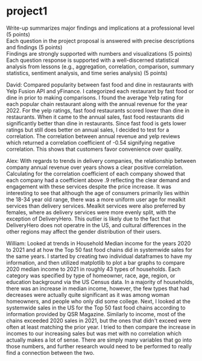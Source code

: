 # project1

Write-up summarizes major findings and implications at a professional level (5 points)  
Each question in the project proposal is answered with precise descriptions and findings (5 points)  
Findings are strongly supported with numbers and visualizations (5 points)  
Each question response is supported with a well-discerned statistical analysis from lessons (e.g., aggregation, correlation, comparison, summary statistics, sentiment analysis, and time series analysis) (5 points)

David: Compared popularity between fast food and dine in restaurants with Yelp Fusion API and yFinance. I categorized each restaurant by fast food or dine in prior to making comparisons. I found the average Yelp rating for each popular chain restaurant along with the annual revenue for the year 2022. For the yelp ratings, fast food restaurants scored lower than dine in restaurants. When it came to the annual sales, fast food restaurants did significantly better than dine in restaurants. Since fast food is gets lower ratings but still does better on annual sales, I decided to test for a correlation. The correlation between annual revenue and yelp reviews which returned a correlation coefficient of -0.54 signifying negative correlation. This shows that customers favor convenience over quality.

Alex: With regards to trends in delivery companies, the relationship between company annual revenue over years shows a clear positive correlation. Calculating for the correlation coefficient of each company showed that each company had a coefficient above .9 reflecting the clear demand and engagement with these services despite the price increase. It was interesting to see that although the age of consumers primarily lies within the 18-34 year old range, there was a more uniform user age for mealkit services than delivery services. Mealkit services were also preferred by females, where as delivery services were more evenly split, with the exception of DeliveryHero. This outlier is likely due to the fact that DeliveryHero does not operatre in the US, and cultural differences in the other regions may affect the gender distribution of their users.

William: Looked at trends in Household Median income for the years 2020 to 2021 and at how the Top 50 fast food chains did in systemwide sales for the same years. I started by creating two individual dataframes to have my information, and then utilized matplotlib to plot a bar graphs to compare 2020 median income to 2021 in roughly 43 types of households. Each category was specified by type of homeowner, race, age, region, or education background via the US Census data. In a majority of households, there was an increase in median income, however, the few types that had decreases were actually quite significant as it was among woman homeowners, and people who only did some college. Next, I looked at the systemwide sales in the US for the Top 50 fast food chains according to information provided by QSR Magazine. Similarly to income, most of the chains exceeded 2020 sales in 2021, but the ones that didn't exceed were often at least matching the prior year. I tried to then compare the increase in incomes to our increasing sales but was met with no correlation which actually makes a lot of sense. There are simply many variables that go into those numbers, and further research would need to be performed to really find a connection between the two. 
